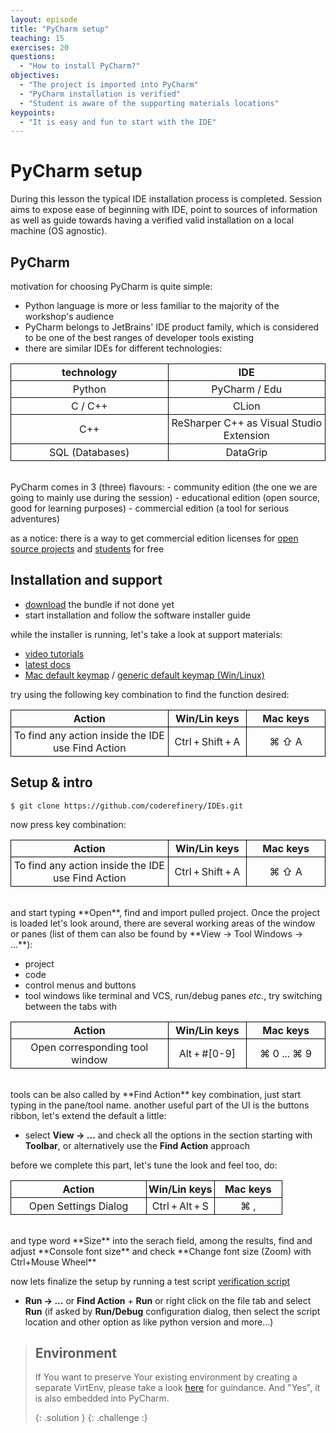 ```yaml
---
layout: episode
title: "PyCharm setup"
teaching: 15
exercises: 20
questions:
  - "How to install PyCharm?"
objectives:
  - "The project is imported into PyCharm"
  - "PyCharm installation is verified"
  - "Student is aware of the supporting materials locations"
keypoints:
  - "It is easy and fun to start with the IDE"
---
```


# PyCharm setup

During this lesson the typical IDE installation process is completed. Session aims to expose ease of beginning with IDE, point to sources of information as well as guide towards having a verified valid installation on a local machine (OS agnostic). 

## PyCharm

motivation for choosing PyCharm is quite simple: 
- Python language is more or less familiar to the majority of the workshop's audience
- PyCharm belongs to JetBrains' IDE product family, which is considered to be one of the best ranges of developer tools existing
- there are similar IDEs for different technologies:
  <br/>
<table style="width:100%;">
  <tr>
    <th style="text-align: center; border: 1px solid black; padding: 3px; width:50%"> technology </th>
    <th style="text-align: center; border: 1px solid black; padding: 3px; width:50%"> IDE </th> 
  </tr>
  <tr>
    <td style="text-align: center; border: 1px solid black; padding: 3px;"> Python </td>
    <td style="text-align: center; border: 1px solid black; padding: 3px;"> PyCharm / Edu </td> 
  </tr>  
  <tr>
    <td style="text-align: center; border: 1px solid black; padding: 3px;"> C / C++ </td>
    <td style="text-align: center; border: 1px solid black; padding: 3px;"> CLion </td> 
  </tr>
    <tr>
    <td style="text-align: center; border: 1px solid black; padding: 3px;"> C++ </td>
    <td style="text-align: center; border: 1px solid black; padding: 3px;"> ReSharper C++ as Visual Studio Extension </td> 
  </tr>
  <tr>
    <td style="text-align: center; border: 1px solid black; padding: 3px;"> SQL (Databases) </td>
    <td style="text-align: center; border: 1px solid black; padding: 3px;"> DataGrip </td> 
  </tr>
</table>
<br/>
PyCharm comes in 3 (three) flavours:
- community edition (the one we are going to mainly use during the session)
- educational edition (open source, good for learning purposes)
- commercial edition (a tool for serious adventures)

as a notice: there is a way to get commercial edition licenses for [open source projects](https://www.jetbrains.com/buy/opensource/#application-rules) and [students](https://www.jetbrains.com/student/) for free

## Installation and support

- [download](https://www.jetbrains.com/pycharm/download) the bundle if not done yet
- start installation and follow the software installer guide

while the installer is running, let's take a look at support materials:
- [video tutorials](https://www.youtube.com/playlist?list=PLQ176FUIyIUZ1mwB-uImQE-gmkwzjNLjP)
- [latest docs](https://www.jetbrains.com/help/pycharm/2017.1/meet-pycharm.html)
- [Mac default keymap](https://resources.jetbrains.com/storage/products/pycharm/docs/PyCharm_ReferenceCard_mac.pdf) / [generic default keymap (Win/Linux)](https://resources.jetbrains.com/storage/products/pycharm/docs/PyCharm_ReferenceCard.pdf)

try using the following key combination to find the function desired:
<table style="width:100%;">
  <tr>
    <th style="text-align: center; border: 1px solid black; padding: 3px; width:50%"> Action </th>
    <th style="text-align: center; border: 1px solid black; padding: 3px; width:25%"> Win/Lin keys </th> 
    <th style="text-align: center; border: 1px solid black; padding: 3px; width:25%"> Mac keys </th>
  </tr>
  <tr>
    <td style="text-align: center; border: 1px solid black; padding: 3px;"> To find any action inside the IDE use Find Action </td>
    <td style="text-align: center; border: 1px solid black; padding: 3px;"> Ctrl + Shift + A </td> 
    <td style="text-align: center; border: 1px solid black; padding: 3px;"> ⌘ ⇧ A  </td>
  </tr>
</table>

## Setup & intro

```shell
$ git clone https://github.com/coderefinery/IDEs.git
```
now press key combination:

<table style="width:100%;">
  <tr>
    <th style="text-align: center; border: 1px solid black; padding: 3px; width:50%"> Action </th>
    <th style="text-align: center; border: 1px solid black; padding: 3px; width:25%"> Win/Lin keys </th> 
    <th style="text-align: center; border: 1px solid black; padding: 3px; width:25%"> Mac keys </th>
  </tr>
  <tr>
    <td style="text-align: center; border: 1px solid black; padding: 3px;"> To find any action inside the IDE use Find Action </td>
    <td style="text-align: center; border: 1px solid black; padding: 3px;"> Ctrl + Shift + A </td> 
    <td style="text-align: center; border: 1px solid black; padding: 3px;"> ⌘ ⇧ A  </td>
  </tr>
</table>
<br/>
and start typing **Open**, find and import pulled project. Once the project is loaded let's look around, there are several working areas of the window or panes (list of them can also be found by **View -> Tool Windows -> ...**):

- project 
- code
- control menus and buttons
- tool windows like terminal and VCS, run/debug panes _etc._, try switching between the tabs with 

<table style="width:100%;">
  <tr>
    <th style="text-align: center; border: 1px solid black; padding: 3px; width:50%"> Action </th>
    <th style="text-align: center; border: 1px solid black; padding: 3px; width:25%"> Win/Lin keys </th> 
    <th style="text-align: center; border: 1px solid black; padding: 3px; width:25%"> Mac keys </th>
  </tr>
  <tr>
    <td style="text-align: center; border: 1px solid black; padding: 3px;"> Open corresponding tool window </td>
        <td style="text-align: center; border: 1px solid black; padding: 3px;"> Alt + #[0-9] </td>
        <td style="text-align: center; border: 1px solid black; padding: 3px;"> ⌘ 0 ... ⌘ 9 </td>
  </tr>
</table>
<br/>
tools can be also called by **Find Action** key combination, just start typing in the pane/tool name. another useful part of the UI is the buttons ribbon, let's extend the default a little:

- select **View -> ...** and check all the options in the section starting with **Toolbar**, or alternatively use the **Find Action** approach

before we complete this part, let's tune the look and feel too, do: 
<br/>
<table style="width:100%;">
  <tr>
    <th style="text-align: center; border: 1px solid black; padding: 3px; width:50%"> Action </th>
    <th style="text-align: center; border: 1px solid black; padding: 3px; width:25%"> Win/Lin keys </th> 
    <th style="text-align: center; border: 1px solid black; padding: 3px; width:25%"> Mac keys </th>
  </tr>
  <tr>
    <td style="text-align: center; border: 1px solid black; padding: 3px;"> Open Settings Dialog </td>
    <td style="text-align: center; border: 1px solid black; padding: 3px;"> Ctrl + Alt + S </td> 
    <td style="text-align: center; border: 1px solid black; padding: 3px;"> ⌘ , </td>
  </tr>
</table>
<br/>
and type word **Size** into the serach field, among the results, find and adjust **Console font size** and check **Change font size (Zoom) with Ctrl+Mouse Wheel**

now lets finalize the setup by running a test script [verification script]({{site.baseurl}}/verify.py)
- **Run -> ...** or **Find Action** + **Run** or right click on the file tab and select **Run**
(if asked by **Run/Debug** configuration dialog, then select the script location and other option as like python version and more...)

> ## Environment
> If You want to preserve Your existing environment by creating a separate VirtEnv, please take a look [here]({{site.baseurl}}/03-features/#virtualenv-7) for guindance. And "Yes", it is also embedded into PyCharm.
>
> {: .solution }
{: .challenge :}